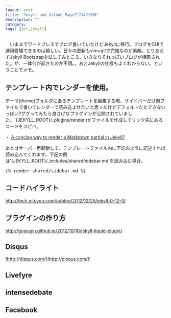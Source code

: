 ```yaml
---
layout: post
title: "Jekyll and Github Pageでブログ作成"
description: ""
category: 
tags: [git,jekyll]
---
```


　いままでワードプレスでブログ書いていたけどJekyllに移行。ブログをCUIで運用管理できるのは嬉しい。日々の更新もvim+gitで完結なのが素敵。とりあえずJekyll Bootstrapを試してみところ、いきなりそれっぽいブログが構築された。が、一体何が起きたのか不明。。あとJekyllの仕様もよくわからない。ということでメモ。

## テンプレート内でレンダーを使用。

テーマ(theme)フォルダにあるテンプレートを編集する際、サイドバーだけ別ファイルで書いてレンダーで読み込ませたいと思ったけどデフォルトだとできないっぼい?ググってみたら良さげなプラグインが公開されていました。'{JEKYLL_ROOT}/_plugins/render.rb'ファイルを作成してリンク先にあるコードをコピペ。

・ <a href="http://www.testically.org/2012/02/03/a-concise-way-to-render-a-markdown-partial-in-jekyll/" target="_blank">A concise way to render a Markdown partial in Jekyll? </a>

あとはサーバー再起動して、テンプレートファイル内に下記のように記述すれば読み込んでくれます。下記の例は'{JEKYLL_ROOT}/_includes/shared/sidebar.md'を読み込む場合。

<pre>
&#123;% render shared/sidebar.md %&#125;
</pre>



## コードハイライト
http://tech.nitoyon.com/ja/blog/2012/12/25/jekyll-0-12-0/


## プラグインの作り方

http://gosyujin.github.io/2012/10/10/jekyll-liquid-plugin/

## Disqus

[http://disqus.com/](http://disqus.com/)!



## Livefyre


## intensedebate

## Facebook
